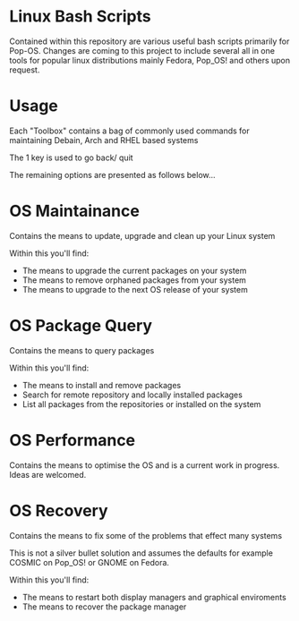 Linux Bash Scripts
==================

Contained within this repository are various useful bash scripts primarily for Pop-OS. Changes are coming to this project to include several all in one tools for popular linux distributions mainly Fedora, Pop_OS! and others upon request.

# Usage
Each "Toolbox" contains a bag of commonly used commands for maintaining Debain, Arch and RHEL based systems

The 1 key is used to go back/ quit

The remaining options are presented as follows below...

# OS Maintainance
Contains the means to update, upgrade and clean up your Linux system

Within this you'll find:

- The means to upgrade the current packages on your system
- The means to remove orphaned packages from your system
- The means to upgrade to the next OS release of your system

# OS Package Query
Contains the means to query packages

Within this you'll find:

- The means to install and remove packages
- Search for remote repository and locally installed packages
- List all packages from the repositories or installed on the system

# OS Performance
Contains the means to optimise the OS and is a current work in progress. Ideas are welcomed.

# OS Recovery
Contains the means to fix some of the problems that effect many systems 

This is not a silver bullet solution and assumes the defaults for example COSMIC on Pop_OS! or GNOME on Fedora.

Within this you'll find:

- The means to restart both display managers and graphical enviroments
- The means to recover the package manager
